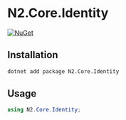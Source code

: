 ﻿# N2.Core.Identity
[![NuGet](https://img.shields.io/nuget/v/N2.Core.Identity.svg)](https://www.nuget.org/packages/N2.Core.Identity/)

## Installation
```bash
dotnet add package N2.Core.Identity
```

## Usage
```csharp
using N2.Core.Identity;

```
